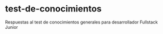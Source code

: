 # test-de-conocimientos
Respuestas al test de conocimientos generales para desarrollador Fullstack Junior
